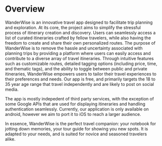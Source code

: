 # Overview

WanderWise is an innovative travel app designed to facilitate trip planning and 
exploration. At its core, the project aims to simplify the stressful process of 
itinerary creation and discovery. Users can seamlessly access a list of curated 
itineraries crafted by fellow travelers, while also having the freedom to create 
and share their own personalized routes.
The purpose of WanderWise is to remove the hassle and uncertainty associated 
with planning trips by providing a platform where users can easily access and 
contribute to a diverse array of travel itineraries. Through intuitive 
features such as customizable routes, detailed tagging options (including price, 
time, and thematic tags), and the ability to toggle between public and private 
itineraries, WanderWise empowers users to tailor their travel experiences to 
their preferences and needs. Our app is free, and primarily targets the 18 to 35 
year age range that travel independently and are likely to post on social media.

The app is mostly indepedent of third party services, with the exception of 
some Google APIs that are used for displaying itineraries and handling 
authentication seamlessly. Currently, our application is only available on
android, however we aim to port it to iOS to reach a larger audience.

In essence, WanderWise is the perfect travel companion: your notebook for
jotting down memories, your tour guide for showing you new spots. It is adapted
to your needs, and is suited for novice and seasoned travelers alike.


